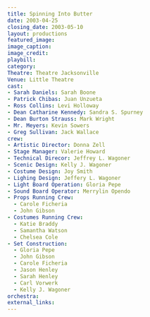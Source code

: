 ```yaml
---
title: Spinning Into Butter
date: 2003-04-25
closing_date: 2003-05-10
layout: productions
featured_image:
image_caption:
image_credit:
playbill:
category:
Theatre: Theatre Jacksonville
Venue: Little Theatre
cast:
- Sarah Daniels: Sarah Boone
- Patrick Chibas: Juan Unzueta
- Ross Collins: Levi Holloway
- Dean Catharine Kennedy: Sandra S. Spurney
- Dean Burton Strauss: Mark Wright
- Mr. Meyers: Kevin Sowers
- Greg Sullivan: Jack Wallace
crew:
- Artistic Director: Donna Zell
- Stage Manager: Valerie Howard
- Technical Direcor: Jeffrey L. Wagoner
- Scenic Design: Kelly J. Wagoner
- Costume Design: Joy Smith
- Lighing Design: Jeffery L. Wagoner
- Light Board Operation: Gloria Pepe
- Sound Board Operator: Merrylin Opendo
- Props Running Crew:
  - Carole Ficheria
  - John Gibson
- Costumes Running Crew:
  - Katie Braddy
  - Samantha Watson
  - Chelsea Cole
- Set Construction:
  - Gloria Pepe
  - John Gibson
  - Carole Ficheria
  - Jason Henley
  - Sarah Henley
  - Carl Vorwerk
  - Kelly J. Wagoner
orchestra:
external_links:
---
```

